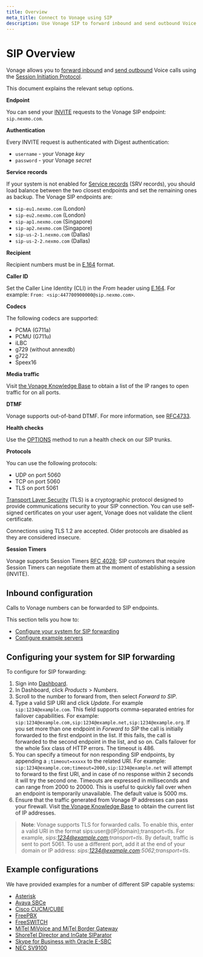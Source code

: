 ```yaml
---
title: Overview
meta_title: Connect to Vonage using SIP
description: Use Vonage SIP to forward inbound and send outbound Voice calls that use the Session Initiation Protocol.
---
```


# SIP Overview

Vonage allows you to [forward inbound](#inbound-configuration) and [send outbound](#configuring-your-system-for-sip-forwarding) Voice calls using the [Session Initiation Protocol](https://en.wikipedia.org/wiki/Session_Initiation_Protocol).

This document explains the relevant setup options.

**Endpoint**

You can send your [INVITE](https://en.wikipedia.org/wiki/List_of_SIP_request_methods) requests to the Vonage SIP endpoint: `sip.nexmo.com`.

**Authentication**

Every INVITE request is authenticated with Digest authentication:

- `username` - your Vonage *key*
- `password` - your Vonage *secret*

**Service records**

If your system is not enabled for [Service records](https://en.wikipedia.org/wiki/SRV_record) (SRV records), you should load balance between the two closest endpoints and set the remaining ones as backup. The Vonage SIP endpoints are:

- `sip-eu1.nexmo.com` (London)
- `sip-eu2.nexmo.com` (London)
- `sip-ap1.nexmo.com` (Singapore)
- `sip-ap2.nexmo.com` (Singapore)
- `sip-us-2-1.nexmo.com` (Dallas)
- `sip-us-2-2.nexmo.com` (Dallas)

**Recipient**

Recipient numbers must be in [E.164](https://en.wikipedia.org/wiki/E.164) format.

**Caller ID**

Set the Caller Line Identity (CLI) in the *From* header using [E.164](https://en.wikipedia.org/wiki/E.164). For example: `From: <sip:447700900000@sip.nexmo.com>`.

**Codecs**

The following codecs are supported:

- PCMA (G711a)
- PCMU (G711u)
- iLBC
- g729 (without annexdb)
- g722
- Speex16

**Media traffic**

Visit [the Vonage Knowledge Base](https://help.nexmo.com/hc/en-us/articles/115004859247-Which-IP-addresses-should-I-whitelist-in-order-to-receive-voice-traffic-from-Nexmo-) to obtain a list of the IP ranges to open traffic for on all ports.

**DTMF**

Vonage supports out-of-band DTMF. For more information, see [RFC4733](https://www.ietf.org/rfc/rfc4733.txt).

**Health checks**

Use the [OPTIONS](https://en.wikipedia.org/wiki/List_of_SIP_request_methods) method to run a health check on our SIP trunks.

**Protocols**

You can use the following protocols:

- UDP on port 5060
- TCP on port 5060
- TLS on port 5061

[Transport Layer Security](https://en.wikipedia.org/wiki/Transport_Layer_Security) (TLS) is a cryptographic protocol designed to provide communications security to your SIP connection. You can use self-signed certificates on your user agent, Vonage does not validate the client certificate.

Connections using TLS 1.2 are accepted. Older protocols are disabled as they are considered insecure.

**Session Timers**

Vonage supports Session Timers [RFC 4028](https://tools.ietf.org/html/rfc4028); SIP customers that require Session Timers can negotiate them at the moment of establishing a session (INVITE).

## Inbound configuration

Calls to Vonage numbers can be forwarded to SIP endpoints.

This section tells you how to:

- [Configure your system for SIP forwarding](#configuring-your-system-for-sip-forwarding)
- [Configure example servers](#example-configurations)

## Configuring your system for SIP forwarding

To configure for SIP forwarding:

1. Sign into [Dashboard](https://dashboard.nexmo.com/sign-in).
2. In Dashboard, click *Products* > *Numbers*.
3. Scroll to the number to forward from, then select *Forward to SIP*.
4. Type a valid SIP URI and click *Update*. For example `sip:1234@example.com`.
  This field supports comma-separated entries for failover capabilities. For example: `sip:1234@example.com,sip:1234@example.net,sip:1234@example.org`. If you set more than one endpoint in *Forward to SIP* the call is initially forwarded to the first endpoint in the list. If this fails, the call is forwarded to the second endpoint in the list, and so on.
  Calls failover for the whole 5xx class of HTTP errors. The timeout is 486.
5. You can specify a timeout for non responding SIP endpoints, by appending a `;timeout=xxxxx` to the related URI. For example: `sip:1234@example.com;timeout=2000,sip:1234@example.net` will attempt to forward to the first URI, and in case of no response within 2 seconds it will try the second one. Timeouts are expressed in milliseconds and can range from 2000 to 20000. This is useful to quickly fail over when an endpoint is temporarily unavailable. The default value is 5000 ms.
6. Ensure that the traffic generated from Vonage IP addresses can pass your firewall. Visit [the Vonage Knowledge Base](https://help.nexmo.com/hc/en-us/articles/115004859247-Which-IP-addresses-should-I-whitelist-in-order-to-receive-voice-traffic-from-Nexmo-) to obtain the current list of IP addresses.

> **Note**: Vonage supports TLS for forwarded calls. To enable this, enter a valid URI in the format sips:user@(IP|domain);transport=tls. For example, *sips:1234@example.com;transport=tls*. By default, traffic is sent to port 5061. To use a different port, add it at the end of your domain or IP address: *sips:1234@example.com:5062;transport=tls*.

## Example configurations

We have provided examples for a number of different SIP capable systems:

* [Asterisk](/voice/sip/configure/asterisk)
* [Avaya SBCe](/voice/sip/configure/avaya-sbce)
* [Cisco CUCM/CUBE](/voice/sip/configure/cucm-cube)
* [FreePBX](/voice/sip/configure/freepbx)
* [FreeSWITCH](/voice/sip/configure/freeswitch)
* [MiTel MiVoice and MiTel Border Gateway](/voice/sip/configure/mitel-mivoice)
* [ShoreTel Director and InGate SIParator](/voice/sip/configure/shoretel)
* [Skype for Business with Oracle E-SBC](/voice/sip/configure/skypeforbusiness)
* [NEC SV9100](/voice/sip/configure/nec-sv9100)
